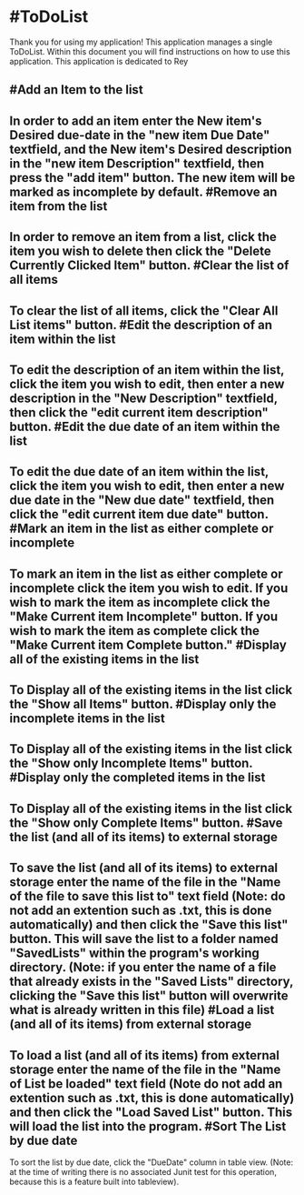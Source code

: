 #ToDoList
=======
Thank you for using my application!
This application manages a single ToDoList.
Within this document you will find instructions 
on how to use this application.
This application is dedicated to Rey

#Add an Item to the list
-----------
In order to add an item enter the New item's Desired due-date
in the "new item Due Date" textfield, and the New item's Desired description
in the "new item Description" textfield, then press the "add item" button.
The new item will be marked as incomplete by default.
#Remove an item from the list
-----------
In order to remove an item from a list, click the item you wish to delete
then click the "Delete Currently Clicked Item" button.
#Clear the list of all items
-----------
To clear the list of all items, click the "Clear All List items" button.
#Edit the description of an item within the list
-----------
To edit the description of an item within the list, click the item
you wish to edit, then enter a new description in the "New Description"
textfield, then click the "edit current item description" button.
#Edit the due date of an item within the list
-----------
To edit the due date of an item within the list, click the item
you wish to edit, then enter a new due date in the "New due date"
textfield, then click the "edit current item due date" button.
#Mark an item in the list as either complete or incomplete
-----------
To mark an item in the list as either complete or incomplete
click the item you wish to edit. If you wish to mark the item as incomplete
click the "Make Current item Incomplete" button. If you wish to mark the 
item as complete click the "Make Current item Complete button."
#Display all of the existing items in the list
-----------
To Display all of the existing items in the list click the 
"Show all Items" button.
#Display only the incomplete items in the list
-----------
To Display all of the existing items in the list click the
"Show only Incomplete Items" button.
#Display only the completed items in the list
-----------
To Display all of the existing items in the list click the
"Show only Complete Items" button.
#Save the list (and all of its items) to external storage
-----------
To save the list (and all of its items) to external storage
enter the name of the file in the "Name of the file to save this list to"
text field (Note: do not add an extention such as .txt, 
this is done automatically) and then click the "Save this list" button.
This will save the list to a folder named "SavedLists" within 
the program's working directory. (Note: if you enter the name of a 
file that already exists in the "Saved Lists" directory, clicking 
the "Save this list" button will overwrite what is already 
written in this file)
#Load a list (and all of its items) from external storage
-----------
To load a list (and all of its items) from external storage
enter the name of the file in the "Name of List be loaded"
text field (Note do not add an extention such as .txt,
this is done automatically) and then click the "Load Saved List" button.
This will load the list into the program.
#Sort The List by due date
-----------
To sort the list by due date, click the "DueDate" column in table view.
(Note: at the time of writing there is no associated Junit test for this 
operation, because this is a feature built into tableview).

